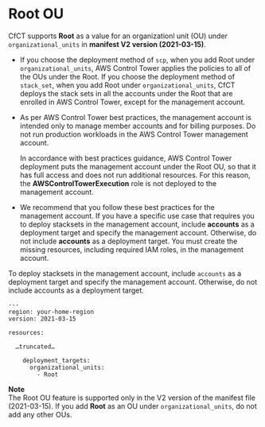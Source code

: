 # Root OU<a name="cfct-root-ou"></a>

 CfCT supports **Root** as a value for an organizationl unit \(OU\) under `organizational_units` in **manifest V2 version \(2021\-03\-15\)**\. 
+ If you choose the deployment method of `scp`, when you add Root under `organizational_units`, AWS Control Tower applies the policies to all of the OUs under the Root\. If you choose the deployment method of `stack_set`, when you add Root under `organizational_units`, CfCT deploys the stack sets in all the accounts under the Root that are enrolled in AWS Control Tower, except for the management account\.
+ As per AWS Control Tower best practices, the management account is intended only to manage member accounts and for billing purposes\. Do not run production workloads in the AWS Control Tower management account\.

  In accordance with best practices guidance, AWS Control Tower deployment puts the management account under the Root OU, so that it has full access and does not run additional resources\. For this reason, the **AWSControlTowerExecution** role is not deployed to the management account\.
+ We recommend that you follow these best practices for the management account\. If you have a specific use case that requires you to deploy stacksets in the management account, include **accounts** as a deployment target and specify the management account\. Otherwise, do not include **accounts** as a deployment target\. You must create the missing resources, including required IAM roles, in the management account\.

To deploy stacksets in the management account, include `accounts` as a deployment target and specify the management account\. Otherwise, do not include accounts as a deployment target\.

```
---
region: your-home-region
version: 2021-03-15

resources:

  …truncated…

    deployment_targets:
      organizational_units:
        - Root
```

**Note**  
The Root OU feature is supported only in the V2 version of the manifest file \(2021\-03\-15\)\. If you add **Root** as an OU under `organizational_units`, do not add any other OUs\.